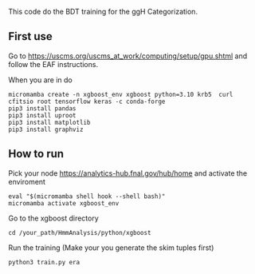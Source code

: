 This code do the BDT training for the ggH Categorization.

## First use

Go to https://uscms.org/uscms_at_work/computing/setup/gpu.shtml and follow the EAF instructions.

When you are in do 

```
micromamba create -n xgboost_env xgboost python=3.10 krb5  curl cfitsio root tensorflow keras -c conda-forge
pip3 install pandas 
pip3 install uproot
pip3 install matplotlib
pip3 install graphviz

```

## How to run

Pick your node https://analytics-hub.fnal.gov/hub/home and activate the enviroment
```
eval "$(micromamba shell hook --shell bash)"
micromamba activate xgboost_env
```
Go to the xgboost directory

```
cd /your_path/HmmAnalysis/python/xgboost
```
Run the training (Make your you generate the skim tuples first)
```
python3 train.py era
```
